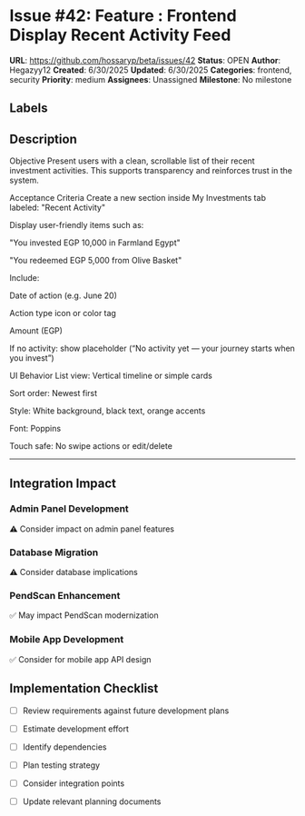 # Issue #42: Feature : Frontend Display Recent Activity Feed

**URL**: https://github.com/hossaryp/beta/issues/42
**Status**: OPEN
**Author**: Hegazyy12
**Created**: 6/30/2025
**Updated**: 6/30/2025
**Categories**: frontend, security
**Priority**: medium
**Assignees**: Unassigned
**Milestone**: No milestone

## Labels


## Description
Objective
Present users with a clean, scrollable list of their recent investment activities. This supports transparency and reinforces trust in the system.

Acceptance Criteria
 Create a new section inside My Investments tab labeled: "Recent Activity"

 Display user-friendly items such as:

"You invested EGP 10,000 in Farmland Egypt"

"You redeemed EGP 5,000 from Olive Basket"

 Include:

Date of action (e.g. June 20)

Action type icon or color tag

Amount (EGP)

 If no activity: show placeholder (“No activity yet — your journey starts when you invest”)

UI Behavior
List view: Vertical timeline or simple cards

Sort order: Newest first

Style: White background, black text, orange accents

Font: Poppins

Touch safe: No swipe actions or edit/delete



---

## Integration Impact

### Admin Panel Development
⚠️ Consider impact on admin panel features

### Database Migration  
⚠️ Consider database implications

### PendScan Enhancement
✅ May impact PendScan modernization

### Mobile App Development
✅ Consider for mobile app API design

## Implementation Checklist
- [ ] Review requirements against future development plans
- [ ] Estimate development effort  
- [ ] Identify dependencies
- [ ] Plan testing strategy
- [ ] Consider integration points
- [ ] Update relevant planning documents


